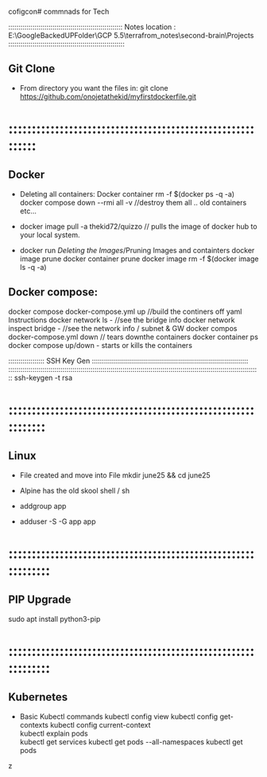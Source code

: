 cofigcon# commnads for Tech

:::::::::::::::::::::::::::::::::::::::::::::::::::::::::
Notes location : E:\GoogleBackedUPFolder\GCP 5.5\terrafrom_notes\second-brain\Projects
::::::::::::::::::::::::::::::::::::::::::::::::::::::::::
## Git Clone
* From directory you want the files in:
git clone https://github.com/onojetathekid/myfirstdockerfile.git

# :::::::::::::::::::::::::::::::::::::::::::::::::::::::::::
## Docker
* Deleting all containers:
Docker container rm -f $(docker ps -q -a)
docker compose down --rmi all -v //destroy them all .. old containers etc... 

* docker image pull -a thekid72/quizzo // pulls the image of docker hub to your local system.
* docker run 
*Deleting the Images*/Pruning Images and containters
docker image prune
docker container prune
docker image rm -f $(docker image ls -q -a)
## Docker compose:
docker compose docker-compose.yml up //build the continers off yaml Instructions
docker network ls - //see the bridge info
docker network inspect bridge - //see the network info / subnet & GW
docker compos docker-compose.yml down // tears downthe containers
docker container ps
docker compose up/down - starts or kills the containers

:::::::::::::::::: SSH Key Gen ::::::::::::::::::::::::::::::::::::::::::::::::::::::::::::::::::::::::::::::
::::::::::::::::::::::::::::::::::::::::::::::::::::::::::::::::::::::::::::::::::::::::::::::::::::::::::::::::::::::::::::::
ssh-keygen -t rsa

# :::::::::::::::::::::::::::::::::::::::::::::::::::::::::::::
## Linux

* File created and move into File
mkdir june25 && cd june25

* Alpine has the old skool shell / sh
* addgroup app
* adduser -S -G app app

# ::::::::::::::::::::::::::::::::::::::::::::::::::::::::::::::
## PIP Upgrade ##
sudo apt install python3-pip


# ::::::::::::::::::::::::::::::::::::::::::::::::::::::::::::::
## Kubernetes
 * Basic Kubectl commands
 kubectl config view
 kubectl config get-contexts
 kubectl config current-context  
 kubectl explain pods  
 kubectl get services
 kubectl get pods --all-namespaces
 kubectl get pods














z
